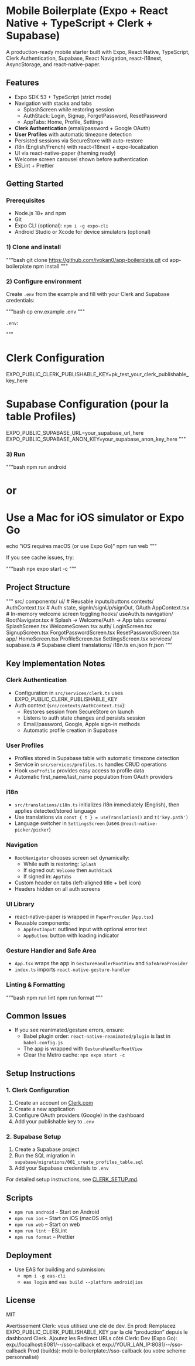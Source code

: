 # Mobile Boilerplate (Expo + React Native + TypeScript + Clerk + Supabase)

A production-ready mobile starter built with Expo, React Native, TypeScript, Clerk Authentication, Supabase, React Navigation, react-i18next, AsyncStorage, and react-native-paper.

## Features
- Expo SDK 53 + TypeScript (strict mode)
- Navigation with stacks and tabs
  - SplashScreen while restoring session
  - AuthStack: Login, Signup, ForgotPassword, ResetPassword
  - AppTabs: Home, Profile, Settings
- **Clerk Authentication** (email/password + Google OAuth)
- **User Profiles** with automatic timezone detection
- Persisted sessions via SecureStore with auto-restore
- i18n (English/French) with react-i18next + expo-localization
- UI via react-native-paper (theming ready)
- Welcome screen carousel shown before authentication
- ESLint + Prettier

## Getting Started

### Prerequisites
- Node.js 18+ and npm
- Git
- Expo CLI (optional): `npm i -g expo-cli`
- Android Studio or Xcode for device simulators (optional)

### 1) Clone and install

"""bash
git clone https://github.com/ivokan0/app-boilerplate.git
cd app-boilerplate
npm install
"""

### 2) Configure environment
Create `.env` from the example and fill with your Clerk and Supabase credentials:

"""bash
cp env.example .env
"""

`.env`:

"""
# Clerk Configuration
EXPO_PUBLIC_CLERK_PUBLISHABLE_KEY=pk_test_your_clerk_publishable_key_here

# Supabase Configuration (pour la table Profiles)
EXPO_PUBLIC_SUPABASE_URL=your_supabase_url_here
EXPO_PUBLIC_SUPABASE_ANON_KEY=your_supabase_anon_key_here
"""

### 3) Run

"""bash
npm run android
# or
# Use a Mac for iOS simulator or Expo Go
echo "iOS requires macOS (or use Expo Go)"
npm run web
"""

If you see cache issues, try:

"""bash
npx expo start -c
"""

## Project Structure

"""
src/
  components/
    ui/                 # Reusable inputs/buttons
  contexts/
    AuthContext.tsx     # Auth state, signIn/signUp/signOut, OAuth
    AppContext.tsx      # In-memory welcome screen toggling
  hooks/
    useAuth.ts
  navigation/
    RootNavigator.tsx   # Splash -> Welcome/Auth -> App tabs
  screens/
    SplashScreen.tsx
    WelcomeScreen.tsx
    auth/
      LoginScreen.tsx
      SignupScreen.tsx
      ForgotPasswordScreen.tsx
      ResetPasswordScreen.tsx
    app/
      HomeScreen.tsx
      ProfileScreen.tsx
      SettingsScreen.tsx
  services/
    supabase.ts         # Supabase client
  translations/
    i18n.ts
    en.json
    fr.json
"""

## Key Implementation Notes

### Clerk Authentication
- Configuration in `src/services/clerk.ts` uses EXPO_PUBLIC_CLERK_PUBLISHABLE_KEY
- Auth context (`src/contexts/AuthContext.tsx`):
  - Restores session from SecureStore on launch
  - Listens to auth state changes and persists session
  - Email/password, Google, Apple sign-in methods
  - Automatic profile creation in Supabase

### User Profiles
- Profiles stored in Supabase table with automatic timezone detection
- Service in `src/services/profiles.ts` handles CRUD operations
- Hook `useProfile` provides easy access to profile data
- Automatic first_name/last_name population from OAuth providers

### i18n
- `src/translations/i18n.ts` initializes i18n immediately (English), then applies detected/stored language
- Use translations via `const { t } = useTranslation()` and `t('key.path')`
- Language switcher in `SettingsScreen` (uses `@react-native-picker/picker`)

### Navigation
- `RootNavigator` chooses screen set dynamically:
  - While auth is restoring: `Splash`
  - If signed out: `Welcome` then `AuthStack`
  - If signed in: `AppTabs`
- Custom header on tabs (left-aligned title + bell icon)
- Headers hidden on all auth screens

### UI Library
- react-native-paper is wrapped in `PaperProvider` (`App.tsx`)
- Reusable components:
  - `AppTextInput`: outlined input with optional error text
  - `AppButton`: button with loading indicator

### Gesture Handler and Safe Area
- `App.tsx` wraps the app in `GestureHandlerRootView` and `SafeAreaProvider`
- `index.ts` imports `react-native-gesture-handler`

### Linting & Formatting

"""bash
npm run lint
npm run format
"""

## Common Issues
- If you see reanimated/gesture errors, ensure:
  - Babel plugin order: `react-native-reanimated/plugin` is last in `babel.config.js`
  - The app is wrapped with `GestureHandlerRootView`
  - Clear the Metro cache: `npx expo start -c`

## Setup Instructions

### 1. Clerk Configuration
1. Create an account on [Clerk.com](https://clerk.com)
2. Create a new application
3. Configure OAuth providers (Google) in the dashboard
4. Add your publishable key to `.env`

### 2. Supabase Setup
1. Create a Supabase project
2. Run the SQL migration in `supabase/migrations/001_create_profiles_table.sql`
3. Add your Supabase credentials to `.env`

For detailed setup instructions, see [CLERK_SETUP.md](./CLERK_SETUP.md).

## Scripts
- `npm run android` – Start on Android
- `npm run ios` – Start on iOS (macOS only)
- `npm run web` – Start on web
- `npm run lint` – ESLint
- `npm run format` – Prettier

## Deployment
- Use EAS for building and submission:
  - `npm i -g eas-cli`
  - `eas login` and `eas build --platform android|ios`

## License
MIT

Avertissement Clerk: vous utilisez une clé de dev. En prod:
Remplacez EXPO_PUBLIC_CLERK_PUBLISHABLE_KEY par la clé “production” depuis le dashboard Clerk.
Ajoutez les Redirect URLs côté Clerk:
Dev (Expo Go): exp://localhost:8081/--/sso-callback et exp://YOUR_LAN_IP:8081/--/sso-callback
Prod (builds): mobile-boilerplate://sso-callback (ou votre scheme personnalisé)